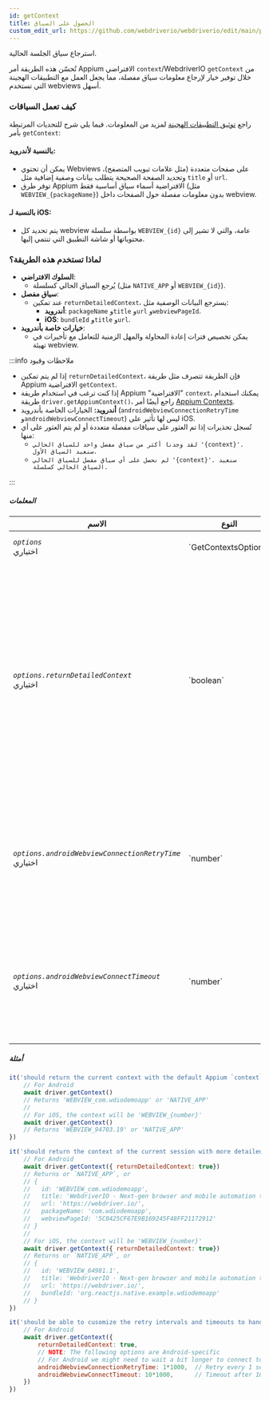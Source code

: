```yaml
---
id: getContext
title: الحصول على السياق
custom_edit_url: https://github.com/webdriverio/webdriverio/edit/main/packages/webdriverio/src/commands/mobile/getContext.ts
---
```


استرجاع سياق الجلسة الحالية.

تُحسّن هذه الطريقة أمر Appium الافتراضي `context`/WebdriverIO `getContext` من خلال توفير خيار
لإرجاع معلومات سياق مفصلة، مما يجعل العمل مع التطبيقات الهجينة التي تستخدم webviews أسهل.

### كيف تعمل السياقات
راجع [توثيق التطبيقات الهجينة](/docs/api/mobile#hybrid-apps) لمزيد من المعلومات. فيما يلي شرح للتحديات المرتبطة بأمر `getContext`:

#### بالنسبة لأندرويد:
- يمكن أن تحتوي Webviews على صفحات متعددة (مثل علامات تبويب المتصفح)، وتحديد الصفحة الصحيحة يتطلب بيانات وصفية إضافية
  مثل `title` أو `url`.
- توفر طرق Appium الافتراضية أسماء سياق أساسية فقط (مثل `WEBVIEW_{packageName}`) بدون معلومات مفصلة
  حول الصفحات داخل webview.

#### بالنسبة لـ iOS:
- يتم تحديد كل webview بواسطة سلسلة `WEBVIEW_{id}` عامة، والتي لا تشير إلى محتوياتها أو شاشة التطبيق
  التي تنتمي إليها.

### لماذا تستخدم هذه الطريقة؟
- **السلوك الافتراضي**:
  - يُرجع السياق الحالي كسلسلة (مثل `NATIVE_APP` أو `WEBVIEW_{id}`).
- **سياق مفصل**:
  - عند تمكين `returnDetailedContext`، يسترجع البيانات الوصفية مثل:
    - **أندرويد**: `packageName` و`title` و`url` و`webviewPageId`.
    - **iOS**: `bundleId` و`title` و`url`.
- **خيارات خاصة بأندرويد**:
  - يمكن تخصيص فترات إعادة المحاولة والمهل الزمنية للتعامل مع تأخيرات في تهيئة webview.

:::info ملاحظات وقيود

- إذا لم يتم تمكين `returnDetailedContext`، فإن الطريقة تتصرف مثل طريقة Appium الافتراضية `getContext`.
- إذا كنت ترغب في استخدام طريقة Appium "الافتراضية" `context`، يمكنك استخدام طريقة `driver.getAppiumContext()`، راجع
أيضًا أمر [Appium Contexts](/docs/api/appium#getappiumcontext).
- **أندرويد:** الخيارات الخاصة بأندرويد (`androidWebviewConnectionRetryTime` و`androidWebviewConnectTimeout`) ليس لها تأثير على iOS.
- تُسجل تحذيرات إذا تم العثور على سياقات مفصلة متعددة أو لم يتم العثور على أي منها:
  - `لقد وجدنا أكثر من سياق مفصل واحد للسياق الحالي '{context}'. سنعيد السياق الأول.`
  - `لم نحصل على أي سياق مفصل للسياق الحالي '{context}'. سنعيد السياق الحالي كسلسلة.`

:::

##### المعلمات

<table>
  <thead>
    <tr>
      <th>الاسم</th><th>النوع</th><th>التفاصيل</th>
    </tr>
  </thead>
  <tbody>
    <tr>
      <td><code><var>options</var></code><br /><span className="label labelWarning">اختياري</span></td>
      <td>`GetContextsOptions`</td>
      <td>خيارات `getContext` (اختياري)</td>
    </tr>
    <tr>
      <td><code><var>options.returnDetailedContext</var></code><br /><span className="label labelWarning">اختياري</span></td>
      <td>`boolean`</td>
      <td>بشكل افتراضي، نقوم فقط بإرجاع اسم السياق بناءً على واجهة برمجة تطبيقات Appium الافتراضية `context`، وهي مجرد سلسلة. إذا كنت ترغب في الحصول على معلومات سياق مفصلة، قم بتعيين هذا إلى `true`. الإعداد الافتراضي هو `false` (اختياري).</td>
    </tr>
    <tr>
      <td><code><var>options.androidWebviewConnectionRetryTime</var></code><br /><span className="label labelWarning">اختياري</span></td>
      <td>`number`</td>
      <td>الوقت بالميلي ثانية للانتظار بين كل محاولة للاتصال بـ webview. الإعداد الافتراضي هو `500` ميلي ثانية (اختياري). <br /><strong>أندرويد فقط</strong></td>
    </tr>
    <tr>
      <td><code><var>options.androidWebviewConnectTimeout</var></code><br /><span className="label labelWarning">اختياري</span></td>
      <td>`number`</td>
      <td>الحد الأقصى للوقت بالميلي ثانية للانتظار حتى يتم اكتشاف صفحة عرض الويب. الإعداد الافتراضي هو `5000` ميلي ثانية (اختياري). <br /><strong>أندرويد فقط</strong></td>
    </tr>
  </tbody>
</table>

##### أمثلة

```js title="default.test.js"
it('should return the current context with the default Appium `context` method', async () => {
    // For Android
    await driver.getContext()
    // Returns 'WEBVIEW_com.wdiodemoapp' or 'NATIVE_APP'
    //
    // For iOS, the context will be 'WEBVIEW_{number}'
    await driver.getContext()
    // Returns 'WEBVIEW_94703.19' or 'NATIVE_APP'
})

```

```js title="detailed.test.js"
it('should return the context of the current session with more detailed information', async () => {
    // For Android
    await driver.getContext({ returnDetailedContext: true})
    // Returns or `NATIVE_APP`, or
    // {
    //   id: 'WEBVIEW_com.wdiodemoapp',
    //   title: 'WebdriverIO · Next-gen browser and mobile automation test framework for Node.js | WebdriverIO',
    //   url: 'https://webdriver.io/',
    //   packageName: 'com.wdiodemoapp',
    //   webviewPageId: '5C0425CF67E9B169245F48FF21172912'
    // }
    //
    // For iOS, the context will be 'WEBVIEW_{number}'
    await driver.getContext({ returnDetailedContext: true})
    // Returns or `NATIVE_APP`, or
    // {
    //   id: 'WEBVIEW_64981.1',
    //   title: 'WebdriverIO · Next-gen browser and mobile automation test framework for Node.js | WebdriverIO',
    //   url: 'https://webdriver.io/',
    //   bundleId: 'org.reactjs.native.example.wdiodemoapp'
    // }
})

```

```js title="customize.retry.test.js"
it('should be able to cusomize the retry intervals and timeouts to handle delayed webview initialization', async () => {
    // For Android
    await driver.getContext({
        returnDetailedContext: true,
        // NOTE: The following options are Android-specific
        // For Android we might need to wait a bit longer to connect to the webview, so we can provide some additional options
        androidWebviewConnectionRetryTime: 1*1000,  // Retry every 1 second
        androidWebviewConnectTimeout: 10*1000,      // Timeout after 10 seconds
    })
})
```